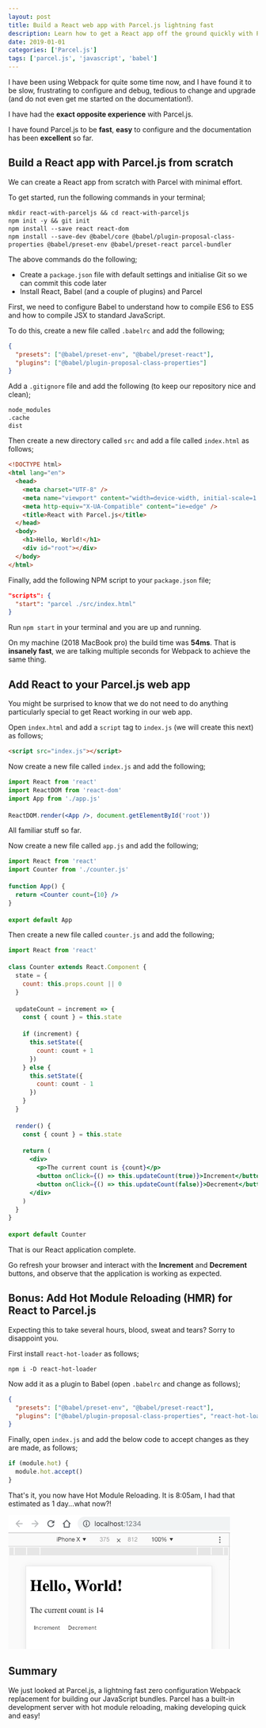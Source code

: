 ```yaml
---
layout: post
title: Build a React web app with Parcel.js lightning fast
description: Learn how to get a React app off the ground quickly with Parcel.js
date: 2019-01-01
categories: ['Parcel.js']
tags: ['parcel.js', 'javascript', 'babel']
---
```


I have been using Webpack for quite some time now, and I have found it to be slow, frustrating to configure and debug, tedious to change and upgrade (and do not even get me started on the documentation!).

I have had the **exact opposite experience** with Parcel.js.

I have found Parcel.js to be **fast**, **easy** to configure and the documentation has been **excellent** so far.

## Build a React app with Parcel.js from scratch

We can create a React app from scratch with Parcel with minimal effort.

To get started, run the following commands in your terminal;

```shell
mkdir react-with-parceljs && cd react-with-parceljs
npm init -y && git init
npm install --save react react-dom
npm install --save-dev @babel/core @babel/plugin-proposal-class-properties @babel/preset-env @babel/preset-react parcel-bundler
```

The above commands do the following;

- Create a `package.json` file with default settings and initialise Git so we can commit this code later
- Install React, Babel (and a couple of plugins) and Parcel

First, we need to configure Babel to understand how to compile ES6 to ES5 and how to compile JSX to standard JavaScript.

To do this, create a new file called `.babelrc` and add the following;

```json
{
  "presets": ["@babel/preset-env", "@babel/preset-react"],
  "plugins": ["@babel/plugin-proposal-class-properties"]
}
```

Add a `.gitignore` file and add the following (to keep our repository nice and clean);

```text
node_modules
.cache
dist
```

Then create a new directory called `src` and add a file called `index.html` as follows;

```html
<!DOCTYPE html>
<html lang="en">
  <head>
    <meta charset="UTF-8" />
    <meta name="viewport" content="width=device-width, initial-scale=1.0" />
    <meta http-equiv="X-UA-Compatible" content="ie=edge" />
    <title>React with Parcel.js</title>
  </head>
  <body>
    <h1>Hello, World!</h1>
    <div id="root"></div>
  </body>
</html>
```

Finally, add the following NPM script to your `package.json` file;

```json
"scripts": {
  "start": "parcel ./src/index.html"
}
```

Run `npm start` in your terminal and you are up and running.

On my machine (2018 MacBook pro) the build time was **54ms**. That is **insanely fast**, we are talking multiple seconds for Webpack to achieve the same thing.

## Add React to your Parcel.js web app

You might be surprised to know that we do not need to do anything particularly special to get React working in our web app.

Open `index.html` and add a `script` tag to `index.js` (we will create this next) as follows;

```html
<script src="index.js"></script>
```

Now create a new file called `index.js` and add the following;

```jsx
import React from 'react'
import ReactDOM from 'react-dom'
import App from './app.js'

ReactDOM.render(<App />, document.getElementById('root'))
```

All familiar stuff so far.

Now create a new file called `app.js` and add the following;

```jsx
import React from 'react'
import Counter from './counter.js'

function App() {
  return <Counter count={10} />
}

export default App
```

Then create a new file called `counter.js` and add the following;

```jsx
import React from 'react'

class Counter extends React.Component {
  state = {
    count: this.props.count || 0
  }

  updateCount = increment => {
    const { count } = this.state

    if (increment) {
      this.setState({
        count: count + 1
      })
    } else {
      this.setState({
        count: count - 1
      })
    }
  }

  render() {
    const { count } = this.state

    return (
      <div>
        <p>The current count is {count}</p>
        <button onClick={() => this.updateCount(true)}>Increment</button>
        <button onClick={() => this.updateCount(false)}>Decrement</button>
      </div>
    )
  }
}

export default Counter
```

That is our React application complete.

Go refresh your browser and interact with the **Increment** and **Decrement** buttons, and observe that the application is working as expected.

## Bonus: Add Hot Module Reloading (HMR) for React to Parcel.js

Expecting this to take several hours, blood, sweat and tears? Sorry to disappoint you.

First install `react-hot-loader` as follows;

```shell
npm i -D react-hot-loader
```

Now add it as a plugin to Babel (open `.babelrc` and change as follows);

```json
{
  "presets": ["@babel/preset-env", "@babel/preset-react"],
  "plugins": ["@babel/plugin-proposal-class-properties", "react-hot-loader/babel"]
}
```

Finally, open `index.js` and add the below code to accept changes as they are made, as follows;

```javascript
if (module.hot) {
  module.hot.accept()
}
```

That's it, you now have Hot Module Reloading. It is 8:05am, I had that estimated as 1 day...what now?!

![Parcel.js and React, "Hello, World!"](parceljs-react-hello-world.png)

## Summary

We just looked at Parcel.js, a lightning fast zero configuration Webpack replacement for building our JavaScript bundles. Parcel has a built-in development server with hot module reloading, making developing quick and easy!
